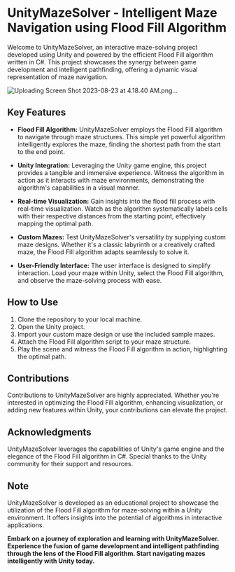 # UnityMazeSolver - Intelligent Maze Navigation using Flood Fill Algorithm

Welcome to UnityMazeSolver, an interactive maze-solving project developed using Unity and powered by the efficient Flood Fill algorithm written in C#. This project showcases the synergy between game development and intelligent pathfinding, offering a dynamic visual representation of maze navigation.

![Uploading Screen Shot 2023-08-23 at 4.18.40 AM.png…]()


## Key Features

- **Flood Fill Algorithm:** UnityMazeSolver employs the Flood Fill algorithm to navigate through maze structures. This simple yet powerful algorithm intelligently explores the maze, finding the shortest path from the start to the end point.

- **Unity Integration:** Leveraging the Unity game engine, this project provides a tangible and immersive experience. Witness the algorithm in action as it interacts with maze environments, demonstrating the algorithm's capabilities in a visual manner.

- **Real-time Visualization:** Gain insights into the flood fill process with real-time visualization. Watch as the algorithm systematically labels cells with their respective distances from the starting point, effectively mapping the optimal path.

- **Custom Mazes:** Test UnityMazeSolver's versatility by supplying custom maze designs. Whether it's a classic labyrinth or a creatively crafted maze, the Flood Fill algorithm adapts seamlessly to solve it.

- **User-Friendly Interface:** The user interface is designed to simplify interaction. Load your maze within Unity, select the Flood Fill algorithm, and observe the maze-solving process with ease.

## How to Use

1. Clone the repository to your local machine.
2. Open the Unity project.
3. Import your custom maze design or use the included sample mazes.
4. Attach the Flood Fill algorithm script to your maze structure.
5. Play the scene and witness the Flood Fill algorithm in action, highlighting the optimal path.

## Contributions

Contributions to UnityMazeSolver are highly appreciated. Whether you're interested in optimizing the Flood Fill algorithm, enhancing visualization, or adding new features within Unity, your contributions can elevate the project.

## Acknowledgments

UnityMazeSolver leverages the capabilities of Unity's game engine and the elegance of the Flood Fill algorithm in C#. Special thanks to the Unity community for their support and resources.

## Note

UnityMazeSolver is developed as an educational project to showcase the utilization of the Flood Fill algorithm for maze-solving within a Unity environment. It offers insights into the potential of algorithms in interactive applications.

**Embark on a journey of exploration and learning with UnityMazeSolver. Experience the fusion of game development and intelligent pathfinding through the lens of the Flood Fill algorithm. Start navigating mazes intelligently with Unity today.**
